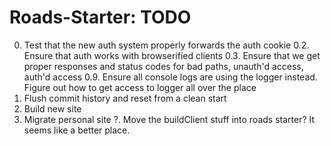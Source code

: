 # Roads-Starter: TODO
0. Test that the new auth system properly forwards the auth cookie
0.2. Ensure that auth works with browserified clients
0.3. Ensure that we get proper responses and status codes for bad paths, unauth'd access, auth'd access
0.9. Ensure all console logs are using the logger instead. Figure out how to get access to logger all over the place
1. Flush commit history and reset from a clean start
2. Build new site
3. Migrate personal site
?. Move the buildClient stuff into roads starter? It seems like a better place.